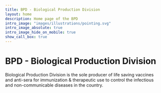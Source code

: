 ```yaml
---
title: BPD - Biological Production Division
layout: home
description: Home page of the BPD
intro_image: "images/illustrations/pointing.svg"
intro_image_absolute: true
intro_image_hide_on_mobile: true
show_call_box: true
---
```


# BPD - Biological Production Division

Biological Production Division is the sole producer of life saving vaccines and anti-sera for immunization & therapeutic use to control the infectious and non-communicable diseases in the country.

